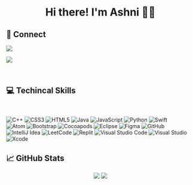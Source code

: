 <h1 align="center">Hi there! I'm Ashni 👩‍💻

    
   
## 🙂 Connect

<p align="center">
    
 <a href="https://www.linkedin.com/in/ashni-croospulle-111825205/"><img src="https://img.shields.io/badge/-LinkedIn-blue?style=for-the-badge&logo=Linkedin&logoColor=white"/></a>


 <a href="https://portfolio.acroospulle.repl.co/"><img src="https://img.shields.io/badge/-Portfolio-blueviolet?style=for-the-badge"/></a>
    </p>

    
   
   </br>
   
   
## 💻 Techincal Skills
  
  
  </br>
  
![C++](https://img.shields.io/badge/c++-%2300599C.svg?style=for-the-badge&logo=c%2B%2B&logoColor=white)
![CSS3](https://img.shields.io/badge/css3-%231572B6.svg?style=for-the-badge&logo=css3&logoColor=white)
![HTML5](https://img.shields.io/badge/html5-%23E34F26.svg?style=for-the-badge&logo=html5&logoColor=white)
![Java](https://img.shields.io/badge/java-%23ED8B00.svg?style=for-the-badge&logo=java&logoColor=white)
![JavaScript](https://img.shields.io/badge/javascript-%23323330.svg?style=for-the-badge&logo=javascript&logoColor=%23F7DF1E)
![Python](https://img.shields.io/badge/Python-FFD43B?style=for-the-badge&logo=python&logoColor=blue)
![Swift](https://img.shields.io/badge/swift-F54A2A?style=for-the-badge&logo=swift&logoColor=white)
</br>
![Atom](https://img.shields.io/badge/Atom-66595C?style=for-the-badge&logo=Atom&logoColor=white)
![Bootstrap](https://img.shields.io/badge/Bootstrap-563D7C?style=for-the-badge&logo=bootstrap&logoColor=white)
![Cocoapods](https://img.shields.io/badge/cocoapods-FA2A02?style=for-the-badge&logo=cocoapods&logoColor=white)
![Eclipse](https://img.shields.io/badge/Eclipse-FE7A16.svg?style=for-the-badge&logo=Eclipse&logoColor=white)
![Figma](https://img.shields.io/badge/figma-%23F24E1E.svg?style=for-the-badge&logo=figma&logoColor=white)
![GitHub](https://img.shields.io/badge/github-%23121011.svg?style=for-the-badge&logo=github&logoColor=white)
![IntelliJ Idea](https://img.shields.io/badge/IntelliJ_IDEA-000000.svg?style=for-the-badge&logo=intellij-idea&logoColor=white)
![LeetCode](https://img.shields.io/badge/LeetCode-000000?style=for-the-badge&logo=LeetCode&logoColor=#d16c06)
![Replit](https://img.shields.io/badge/replit-667881?style=for-the-badge&logo=replit&logoColor=white)
![Visual Studio Code](https://img.shields.io/badge/Visual%20Studio%20Code-0078d7.svg?style=for-the-badge&logo=visual-studio-code&logoColor=white)
![Visual Studio](https://img.shields.io/badge/Visual%20Studio-5C2D91.svg?style=for-the-badge&logo=visual-studio&logoColor=white)
![Xcode](https://img.shields.io/badge/Xcode-007ACC?style=for-the-badge&logo=Xcode&logoColor=white)
</br>



   
   
   
   ##  📈 GitHub Stats
   
   
<p align="center">
  <img src ="https://github-readme-stats.vercel.app/api?username=acroospulle&show_icons=true&count_private=true&theme=outrun&hide_border=true&hide=issues,contribs&bg_color=#000000"> <img src ="https://github-readme-stats.vercel.app/api/top-langs/?username=acroospulle&layout=compact&hide_border=true&theme=outrun&bg_color=#000000&langs_count=6&hide=c%23,shaderlab">
</p>



 
